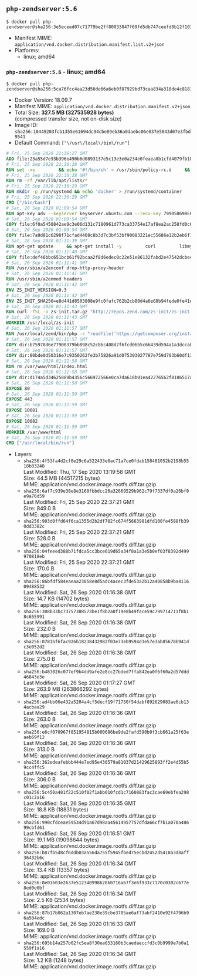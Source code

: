 ## `php-zendserver:5.6`

```console
$ docker pull php-zendserver@sha256:3e5eceed07c71779be2ff80033847f09fd5db747ceefd8b12f10309ab9412515
```

-	Manifest MIME: `application/vnd.docker.distribution.manifest.list.v2+json`
-	Platforms:
	-	linux; amd64

### `php-zendserver:5.6` - linux; amd64

```console
$ docker pull php-zendserver@sha256:5ca76fcc4aa23d56de66a6eb0f87929bd73caa834a310de4c818188a9d603c20
```

-	Docker Version: 18.09.7
-	Manifest MIME: `application/vnd.docker.distribution.manifest.v2+json`
-	Total Size: **327.5 MB (327535928 bytes)**  
	(compressed transfer size, not on-disk size)
-	Image ID: `sha256:10449203fcb1355e61694dc94cbe89eb36a0daebc06e037e5043d07e3fbd9541`
-	Default Command: `["\/usr\/local\/bin\/run"]`

```dockerfile
# Fri, 25 Sep 2020 22:36:27 GMT
ADD file:23a55d7e93b396e490b6d0893137e5c13e3e0a234e0feaea8b1cfd4079fb1882 in / 
# Fri, 25 Sep 2020 22:36:28 GMT
RUN set -xe 		&& echo '#!/bin/sh' > /usr/sbin/policy-rc.d 	&& echo 'exit 101' >> /usr/sbin/policy-rc.d 	&& chmod +x /usr/sbin/policy-rc.d 		&& dpkg-divert --local --rename --add /sbin/initctl 	&& cp -a /usr/sbin/policy-rc.d /sbin/initctl 	&& sed -i 's/^exit.*/exit 0/' /sbin/initctl 		&& echo 'force-unsafe-io' > /etc/dpkg/dpkg.cfg.d/docker-apt-speedup 		&& echo 'DPkg::Post-Invoke { "rm -f /var/cache/apt/archives/*.deb /var/cache/apt/archives/partial/*.deb /var/cache/apt/*.bin || true"; };' > /etc/apt/apt.conf.d/docker-clean 	&& echo 'APT::Update::Post-Invoke { "rm -f /var/cache/apt/archives/*.deb /var/cache/apt/archives/partial/*.deb /var/cache/apt/*.bin || true"; };' >> /etc/apt/apt.conf.d/docker-clean 	&& echo 'Dir::Cache::pkgcache ""; Dir::Cache::srcpkgcache "";' >> /etc/apt/apt.conf.d/docker-clean 		&& echo 'Acquire::Languages "none";' > /etc/apt/apt.conf.d/docker-no-languages 		&& echo 'Acquire::GzipIndexes "true"; Acquire::CompressionTypes::Order:: "gz";' > /etc/apt/apt.conf.d/docker-gzip-indexes 		&& echo 'Apt::AutoRemove::SuggestsImportant "false";' > /etc/apt/apt.conf.d/docker-autoremove-suggests
# Fri, 25 Sep 2020 22:36:28 GMT
RUN rm -rf /var/lib/apt/lists/*
# Fri, 25 Sep 2020 22:36:29 GMT
RUN mkdir -p /run/systemd && echo 'docker' > /run/systemd/container
# Fri, 25 Sep 2020 22:36:29 GMT
CMD ["/bin/bash"]
# Sat, 26 Sep 2020 01:09:54 GMT
RUN apt-key adv --keyserver keyserver.ubuntu.com --recv-key 799058698E65316A2E7A4FF42EAE1437F7D2C623
# Sat, 26 Sep 2020 01:09:54 GMT
COPY file:6f0a5450842ae9c3e06d131c7180961d773ca33754e17af8ea2ac258fd0c6054 in /etc/apt/sources.list.d/zend-server.list 
# Sat, 26 Sep 2020 01:09:54 GMT
COPY file:7a9d81c6298f71cfad4408c8b3d7c3bf53bf90083221ec55686e12b2eb6f16a4 in /etc/apt/sources.list.d/ubuntu-trusty.list 
# Sat, 26 Sep 2020 01:11:39 GMT
RUN apt-get update     && apt-get install -y         curl         libmysqlclient18         unzip         git         zend-server-php-5.6=8.5.15+b8     && rm -rf /var/lib/apt/lists/*     && /usr/local/zend/bin/zendctl.sh stop
# Sat, 26 Sep 2020 01:11:40 GMT
COPY file:def46bbc651bcb61f92bcaa2f8d6edec0c22e51e86132fabd2e47542dcbec0bf in /etc/apache2/conf-available 
# Sat, 26 Sep 2020 01:11:41 GMT
RUN /usr/sbin/a2enconf drop-http-proxy-header
# Sat, 26 Sep 2020 01:11:41 GMT
RUN /usr/sbin/a2enmod headers
# Sat, 26 Sep 2020 01:11:42 GMT
ENV ZS_INIT_VERSION=0.3
# Sat, 26 Sep 2020 01:11:42 GMT
ENV ZS_INIT_SHA256=e8d441d8503808e9fc0fafc762b2cb80d4a6e68b94fede0fe41efdeac10800cb
# Sat, 26 Sep 2020 01:11:43 GMT
RUN curl -fSL -o zs-init.tar.gz "http://repos.zend.com/zs-init/zs-init-docker-${ZS_INIT_VERSION}.tar.gz"     && echo "${ZS_INIT_SHA256} *zs-init.tar.gz" | sha256sum -c -     && mkdir /usr/local/zs-init     && tar xzf zs-init.tar.gz --strip-components=1 -C /usr/local/zs-init     && rm zs-init.tar.gz
# Sat, 26 Sep 2020 01:11:43 GMT
WORKDIR /usr/local/zs-init
# Sat, 26 Sep 2020 01:11:57 GMT
RUN /usr/local/zend/bin/php -r "readfile('https://getcomposer.org/installer');" | /usr/local/zend/bin/php     && /usr/local/zend/bin/php composer.phar self-update && /usr/local/zend/bin/php composer.phar update
# Sat, 26 Sep 2020 01:11:57 GMT
COPY dir:b75978d6e77900379bb898c52c86c408d7f6fcd06b5c66439d594a1a3dcca0b4 in /usr/local/bin 
# Sat, 26 Sep 2020 01:11:57 GMT
COPY dir:80bde0d50316e7c9350262fe3b75826a91d075303027787e759d703b60df13d6 in /usr/local/zend/var/plugins/ 
# Sat, 26 Sep 2020 01:11:58 GMT
RUN rm /var/www/html/index.html
# Sat, 26 Sep 2020 01:11:58 GMT
COPY dir:d174a5d34625889b4356c566972566e0ca7da618b01ea42276562f8186517a67 in /var/www/html 
# Sat, 26 Sep 2020 01:11:58 GMT
EXPOSE 80
# Sat, 26 Sep 2020 01:11:59 GMT
EXPOSE 443
# Sat, 26 Sep 2020 01:11:59 GMT
EXPOSE 10081
# Sat, 26 Sep 2020 01:11:59 GMT
EXPOSE 10082
# Sat, 26 Sep 2020 01:11:59 GMT
WORKDIR /var/www/html
# Sat, 26 Sep 2020 01:11:59 GMT
CMD ["/usr/local/bin/run"]
```

-	Layers:
	-	`sha256:4f53fa4d2cf0e29c6a522433e0ac71a7ce0fdab158481052b2198b5518b83248`  
		Last Modified: Thu, 17 Sep 2020 13:19:58 GMT  
		Size: 44.5 MB (44517215 bytes)  
		MIME: application/vnd.docker.image.rootfs.diff.tar.gzip
	-	`sha256:6af7c939e38e8e3160fbbdcc26a32669529b962c79f7337df0a26bf0e9a76d59`  
		Last Modified: Fri, 25 Sep 2020 22:37:21 GMT  
		Size: 849.0 B  
		MIME: application/vnd.docker.image.rootfs.diff.tar.gzip
	-	`sha256:903d0ffd64f6ca1355d2b2df702fc674f5663981dfd100fe4588fb390dd3382c`  
		Last Modified: Fri, 25 Sep 2020 22:37:21 GMT  
		Size: 528.0 B  
		MIME: application/vnd.docker.image.rootfs.diff.tar.gzip
	-	`sha256:04feeed388b71fdca5cc3bce619d65a34f8a1a3e5b0ef03f8392d499970818eb`  
		Last Modified: Fri, 25 Sep 2020 22:37:21 GMT  
		Size: 170.0 B  
		MIME: application/vnd.docker.image.rootfs.diff.tar.gzip
	-	`sha256:86bfdf584eaeaa23858e8d5adc4acec3fde53a2b12a40858b9ba411609488532`  
		Last Modified: Sat, 26 Sep 2020 01:16:38 GMT  
		Size: 14.7 KB (14702 bytes)  
		MIME: application/vnd.docker.image.rootfs.diff.tar.gzip
	-	`sha256:308b33bc73757308573be1f8b2a0f19e8b49face59c799714711f8b18c655991`  
		Last Modified: Sat, 26 Sep 2020 01:16:38 GMT  
		Size: 232.0 B  
		MIME: application/vnd.docker.image.rootfs.diff.tar.gzip
	-	`sha256:0781bf6fac926b18238432982f03e73eb9594d3e57e3ab85678b941dc3e052d2`  
		Last Modified: Sat, 26 Sep 2020 01:16:38 GMT  
		Size: 275.0 B  
		MIME: application/vnd.docker.image.rootfs.diff.tar.gzip
	-	`sha256:b483026c077ef9b4dd9afe2e8cc27bded7ffa842ea0f6f60a2d57ddd46843e3e`  
		Last Modified: Sat, 26 Sep 2020 01:17:27 GMT  
		Size: 263.9 MB (263866292 bytes)  
		MIME: application/vnd.docker.image.rootfs.diff.tar.gzip
	-	`sha256:ad4bb06e432a5204a4cf5decf19f71750f54dabf892629083ae6cb134acbaa29`  
		Last Modified: Sat, 26 Sep 2020 01:16:36 GMT  
		Size: 263.0 B  
		MIME: application/vnd.docker.image.rootfs.diff.tar.gzip
	-	`sha256:e6cf070967f851954815b000686be9de2fafd590b0f3cb661a25f63eaeb69f12`  
		Last Modified: Sat, 26 Sep 2020 01:16:36 GMT  
		Size: 313.0 B  
		MIME: application/vnd.docker.image.rootfs.diff.tar.gzip
	-	`sha256:362edeafebbb444e7ed95e430579a81037d21429625893ff2e4d55b59cc4ffc5`  
		Last Modified: Sat, 26 Sep 2020 01:16:36 GMT  
		Size: 306.0 B  
		MIME: application/vnd.docker.image.rootfs.diff.tar.gzip
	-	`sha256:5c450a481f22c510f02f1abb010fcd1c7160883fac3cae69ebfea298c01c2a16`  
		Last Modified: Sat, 26 Sep 2020 01:16:35 GMT  
		Size: 18.8 KB (18831 bytes)  
		MIME: application/vnd.docker.image.rootfs.diff.tar.gzip
	-	`sha256:990cfdceae59534d91a67d98aa45614957757dfda66cf7b1a070a48699cbfd61`  
		Last Modified: Sat, 26 Sep 2020 01:16:51 GMT  
		Size: 19.1 MB (19098644 bytes)  
		MIME: application/vnd.docker.image.rootfs.diff.tar.gzip
	-	`sha256:b87fb5d8cf6ddb03a556da755f5945fbed75ecbd2452d5418a3d8aff36432b6c`  
		Last Modified: Sat, 26 Sep 2020 01:16:34 GMT  
		Size: 13.4 KB (13357 bytes)  
		MIME: application/vnd.docker.image.rootfs.diff.tar.gzip
	-	`sha256:0e01603e2637e512340998628b0716a67f3e6f933c7170c0302c677e8ed0e0bf`  
		Last Modified: Sat, 26 Sep 2020 01:16:34 GMT  
		Size: 2.5 KB (2534 bytes)  
		MIME: application/vnd.docker.image.rootfs.diff.tar.gzip
	-	`sha256:87b17b062a1307eb7ae238e39cbe3705ae6af73abf2410e92f4796b96a504edc`  
		Last Modified: Sat, 26 Sep 2020 01:16:33 GMT  
		Size: 169.0 B  
		MIME: application/vnd.docker.image.rootfs.diff.tar.gzip
	-	`sha256:695b14a257b02fc5ea8f30ea653160b3caedaeccfd3c0b9999e7b0a1559f1a16`  
		Last Modified: Sat, 26 Sep 2020 01:16:34 GMT  
		Size: 1.2 KB (1248 bytes)  
		MIME: application/vnd.docker.image.rootfs.diff.tar.gzip
